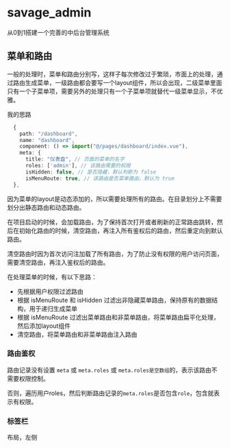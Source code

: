 # savage_admin

从0到1搭建一个完善的中后台管理系统


## 菜单和路由

一般的处理时，菜单和路由分别写，这样子每次修改过于繁琐，市面上的处理，通过路由生成菜单，一级路由都会要写一个layout组件，所以会出现，二级菜单里面只有一个子菜单项，需要另外的处理只有一个子菜单项就替代一级菜单显示，不优雅。


我的思路

```typescript
  {
    path: "/dashboard",
    name: "dashboard",
    component: () => import("@/pages/dashboard/index.vue"),
    meta: {
      title: "仪表盘", // 页面的菜单的名字
      roles: ['admin'], // 该路由需要的权限
      isHidden: false, // 是否隐藏，默认判断为 false
      isMenuRoute: true, // 该路由是否菜单路由，默认为 true
  },
  ```

因为菜单的layout是动态添加的，所以需要处理所有的路由。在目录划分上不需要划分出静态路由和动态路由。

在项目启动的时候，会加载路由，为了保持首次打开或者刷新的正常路由跳转，然后在初始化路由的时候，清空路由，再注入所有鉴权后的路由，然后重定向到默认路由。

清空路由时因为首次访问注加载了所有路由，为了防止没有权限的用户访问页面，需要清空路由，再注入鉴权后的路由。

在处理菜单的时候，有以下思路：
- 先根据用户权限过滤路由
- 根据 isMenuRoute 和 isHidden 过滤出非隐藏菜单路由，保持原有的数据结构，用于递归生成菜单
- 根据 isMenuRoute 过滤出菜单路由和非菜单路由，将菜单路由扁平化处理，然后添加layout组件
- 清空路由，将菜单路由和非菜单路由注入路由


### 路由鉴权

路由记录没有设置 `meta` 或 `meta.roles` 或 `meta.roles是空数组`的，表示该路由不需要权限控制。

否则，遍历用户roles，然后判断路由记录的`meta.roles`是否包含`role`，包含就表示有权限。

### 标签栏

布局，左侧